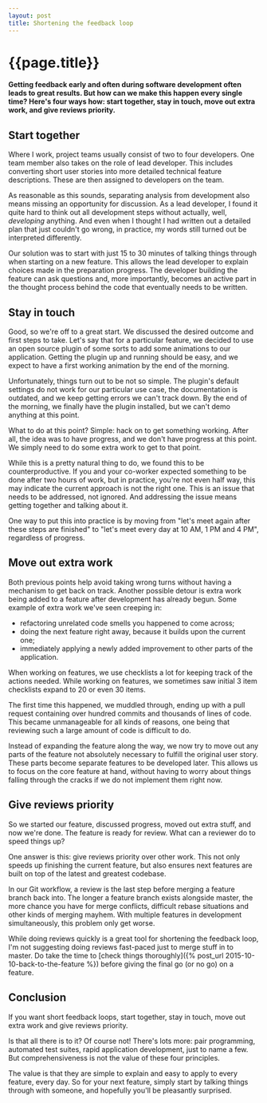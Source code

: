 ```yaml
---
layout: post
title: Shortening the feedback loop
---
```


{{page.title}}
==============

**Getting feedback early and often during software development often leads to great results. But how can we make this happen every single time? Here's four ways how: start together, stay in touch, move out extra work, and give reviews priority.**

## Start together

Where I work, project teams usually consist of two to four developers. One team member also takes on the role of lead developer. This includes converting short user stories into more detailed technical feature descriptions. These are then assigned to developers on the team.

As reasonable as this sounds, separating analysis from development also means missing an opportunity for discussion. As a lead developer, I found it quite hard to think out all development steps without actually, well, _developing_ anything. And even when I thought I had written out a detailed plan that just couldn't go wrong, in practice, my words still turned out be interpreted differently.

Our solution was to start with just 15 to 30 minutes of talking things through when starting on a new feature. This allows the lead developer to explain choices made in the preparation progress. The developer building the feature can ask questions and, more importantly, becomes an active part in the thought process behind the code that eventually needs to be written.

## Stay in touch

Good, so we're off to a great start. We discussed the desired outcome and first steps to take. Let's say that for a particular feature, we decided to use an open source plugin of some sorts to add some animations to our application. Getting the plugin up and running should be easy, and we expect to have a first working animation by the end of the morning.

Unfortunately, things turn out to be not so simple. The plugin's default settings do not work for our particular use case, the documentation is outdated, and we keep getting errors we can't track down. By the end of the morning, we finally have the plugin installed, but we can't demo anything at this point.

What to do at this point? Simple: hack on to get something working. After all, the idea was to have progress, and we don't have progress at this point. We simply need to do some extra work to get to that point.

While this is a pretty natural thing to do, we found this to be counterproductive. If you and your co-worker expected something to be done after two hours of work, but in practice, you're not even half way, this may indicate the current approach is not the right one. This is an issue that needs to be addressed, not ignored. And addressing the issue means getting together and talking about it.

One way to put this into practice is by moving from "let's meet again after these steps are finished" to "let's meet every day at 10 AM, 1 PM and 4 PM", regardless of progress.

## Move out extra work

Both previous points help avoid taking wrong turns without having a mechanism to get back on track. Another possible detour is extra work being added to a feature after development has already begun. Some example of extra work we've seen creeping in:

* refactoring unrelated code smells you happened to come across;
* doing the next feature right away, because it builds upon the current one;
* immediately applying a newly added improvement to other parts of the application.

When working on features, we use checklists a lot for keeping track of the actions needed. While working on features, we sometimes saw initial 3 item checklists expand to 20 or even 30 items.

The first time this happened, we muddled through, ending up with a pull request containing over hundred commits and thousands of lines of code. This became unmanageable for all kinds of reasons, one being that reviewing such a large amount of code is difficult to do.

Instead of expanding the feature along the way, we now try to move out any parts of the feature not absolutely necessary to fulfill the original user story. These parts become separate features to be developed later. This allows us to focus on the core feature at hand, without having to worry about things falling through the cracks if we do not implement them right now.

## Give reviews priority

So we started our feature, discussed progress, moved out extra stuff, and now we're done. The feature is ready for review. What can a reviewer do to speed things up?

One answer is this: give reviews priority over other work. This not only speeds up finishing the current feature, but also ensures next features are built on top of the latest and greatest codebase.

In our Git workflow, a review is the last step before merging a feature branch back into. The longer a feature branch exists alongside master, the more chance you have for merge conflicts, difficult rebase situations and other kinds of merging mayhem. With multiple features in development simultaneously, this problem only get worse.

While doing reviews quickly is a great tool for shortening the feedback loop, I'm not suggesting doing reviews fast-paced just to merge stuff in to master. Do take the time to [check things thoroughly]({% post_url 2015-10-10-back-to-the-feature %}) before giving the final go (or no go) on a feature.

## Conclusion

If you want short feedback loops, start together, stay in touch, move out extra work and give reviews priority.

Is that all there is to it? Of course not! There's lots more: pair programming, automated test suites, rapid application development, just to name a few. But comprehensiveness is not the value of these four principles.

The value is that they are simple to explain and easy to apply to every feature, every day. So for your next feature, simply start by talking things through with someone, and hopefully you'll be pleasantly surprised.
